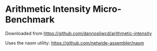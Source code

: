 # Arithmetic Intensity Micro-Benchmark

Downloaded from https://github.com/dannosliwcd/arithmetic-intensity

Uses the nasm utility: https://github.com/netwide-assembler/nasm
